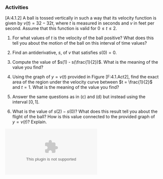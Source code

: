 ### Activities

\[A:4.1.2\] A ball is tossed vertically in such a way that its velocity
function is given by $v(t) = 32 - 32t$, where $t$ is measured in seconds
and $v$ in feet per second. Assume that this function is valid for
$0 \le t \le 2$.

1.  For what values of $t$ is the velocity of the ball positive? What
    does this tell you about the motion of the ball on this interval of
    time values?

2.  Find an antiderivative, $s$, of $v$ that satisfies $s(0) = 0$.

3.  Compute the value of $s(1) - s(\frac{1}{2})$. What is the meaning of
    the value you find?

4.  Using the graph of $y = v(t)$ provided in Figure \[F:4.1.Act2\],
    find the exact area of the region under the velocity curve between
    $t = \frac{1}{2}$ and $t = 1$. What is the meaning of the value you
    find?

5.  Answer the same questions as in (c) and (d) but instead using the
    interval $[0,1]$.

6.  What is the value of $s(2) - s(0)$? What does this result tell you
    about the flight of the ball? How is this value connected to the
    provided graph of $y = v(t)$? Explain.

![The graph of $y = v(t)$.<span
data-label="F:4.1.Act2"></span>](figures/4_1_Act2.eps)